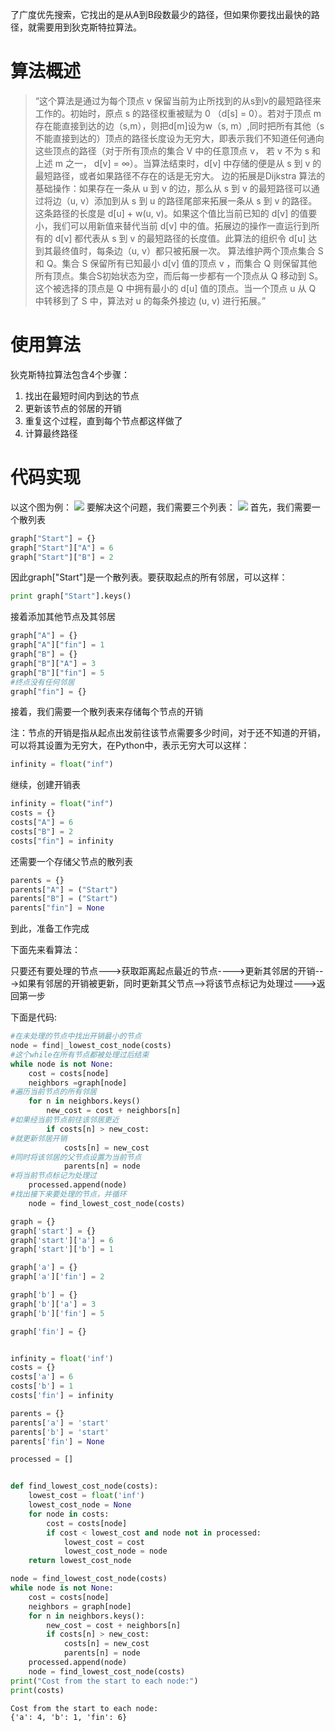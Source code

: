 
了广度优先搜索，它找出的是从A到B段数最少的路径，但如果你要找出最快的路径，就需要用到狄克斯特拉算法。

# 算法概述
>“这个算法是通过为每个顶点 v 保留当前为止所找到的从s到v的最短路径来工作的。初始时，原点 s 的路径权重被赋为 0 （d[s] = 0）。若对于顶点 m 存在能直接到达的边（s,m），则把d[m]设为w（s, m）,同时把所有其他（s不能直接到达的）顶点的路径长度设为无穷大，即表示我们不知道任何通向这些顶点的路径（对于所有顶点的集合 V 中的任意顶点 v， 若 v 不为 s 和上述 m 之一， d[v] = ∞）。当算法结束时，d[v] 中存储的便是从 s 到 v 的最短路径，或者如果路径不存在的话是无穷大。
边的拓展是Dijkstra 算法的基础操作：如果存在一条从 u 到 v 的边，那么从 s 到 v 的最短路径可以通过将边（u, v）添加到从 s 到 u 的路径尾部来拓展一条从 s 到 v 的路径。这条路径的长度是 d[u] + w(u, v)。如果这个值比当前已知的 d[v] 的值要小，我们可以用新值来替代当前 d[v] 中的值。拓展边的操作一直运行到所有的 d[v] 都代表从 s 到 v 的最短路径的长度值。此算法的组织令 d[u] 达到其最终值时，每条边（u, v）都只被拓展一次。
算法维护两个顶点集合 S 和 Q。集合 S 保留所有已知最小 d[v] 值的顶点 v ，而集合 Q 则保留其他所有顶点。集合S初始状态为空，而后每一步都有一个顶点从 Q 移动到 S。这个被选择的顶点是 Q 中拥有最小的 d[u] 值的顶点。当一个顶点 u 从 Q 中转移到了 S 中，算法对 u 的每条外接边 (u, v) 进行拓展。”

# 使用算法
狄克斯特拉算法包含4个步骤：
1. 找出在最短时间内到达的节点
2. 更新该节点的邻居的开销
3. 重复这个过程，直到每个节点都这样做了
4. 计算最终路径

# 代码实现
以这个图为例：
![](https://pic4.zhimg.com/80/v2-3901044afb1a7e428c68f6e86556528b_hd.jpg)
要解决这个问题，我们需要三个列表：
![](https://pic2.zhimg.com/80/v2-7ff8cef5402d95b0e8d36687a8eca861_hd.jpg)
首先，我们需要一个散列表
```python
graph["Start"] = {}
graph["Start"]["A"] = 6
graph["Start"]["B"] = 2
```
因此graph["Start"]是一个散列表。要获取起点的所有邻居，可以这样：
```python
print graph["Start"].keys()
```
接着添加其他节点及其邻居
```python
graph["A"] = {}
graph["A"]["fin"] = 1
graph["B"] = {}
graph["B"]["A"] = 3
graph["B"]["fin"] = 5
#终点没有任何邻居
graph["fin"] = {}
```
接着，我们需要一个散列表来存储每个节点的开销

注：节点的开销是指从起点出发前往该节点需要多少时间，对于还不知道的开销，可以将其设置为无穷大，在Python中，表示无穷大可以这样：
```python
infinity = float("inf")
```
继续，创建开销表
```python
infinity = float("inf")
costs = {}
costs["A"] = 6
costs["B"] = 2
costs["fin"] = infinity
```
还需要一个存储父节点的散列表
```python
parents = {}
parents["A"] = ("Start")
parents["B"] = ("Start")
parents["fin"] = None
```
到此，准备工作完成

下面先来看算法：

只要还有要处理的节点--->获取距离起点最近的节点---->更新其邻居的开销--->如果有邻居的开销被更新，同时更新其父节点-->将该节点标记为处理过--->返回第一步

下面是代码:
```python
#在未处理的节点中找出开销最小的节点
node = find|_lowest_cost_node(costs)
#这个while在所有节点都被处理过后结束
while node is not None:
    cost = costs[node]
    neighbors =graph[node]
#遍历当前节点的所有邻居
    for n in neighbors.keys()
        new_cost = cost + neighbors[n]
#如果经当前节点前往该邻居更近
        if costs[n] > new_cost:
#就更新邻居开销
            costs[n] = new_cost
#同时将该邻居的父节点设置为当前节点
            parents[n] = node
#将当前节点标记为处理过
    processed.append(node)
#找出接下来要处理的节点，并循环 
    node = find_lowest_cost_node(costs)
```


```python
graph = {}
graph['start'] = {}
graph['start']['a'] = 6
graph['start']['b'] = 1

graph['a'] = {}
graph['a']['fin'] = 2

graph['b'] = {}
graph['b']['a'] = 3
graph['b']['fin'] = 5

graph['fin'] = {}


infinity = float('inf')
costs = {}
costs['a'] = 6
costs['b'] = 1
costs['fin'] = infinity

parents = {}
parents['a'] = 'start'
parents['b'] = 'start'
parents['fin'] = None

processed = []


def find_lowest_cost_node(costs):
    lowest_cost = float('inf')
    lowest_cost_node = None
    for node in costs:
        cost = costs[node]
        if cost < lowest_cost and node not in processed:
            lowest_cost = cost
            lowest_cost_node = node
    return lowest_cost_node

node = find_lowest_cost_node(costs)
while node is not None:
    cost = costs[node]
    neighbors = graph[node]
    for n in neighbors.keys():
        new_cost = cost + neighbors[n]       
        if costs[n] > new_cost:            
            costs[n] = new_cost            
            parents[n] = node   
    processed.append(node)   
    node = find_lowest_cost_node(costs)
print("Cost from the start to each node:")
print(costs)
```

    Cost from the start to each node:
    {'a': 4, 'b': 1, 'fin': 6}
    
